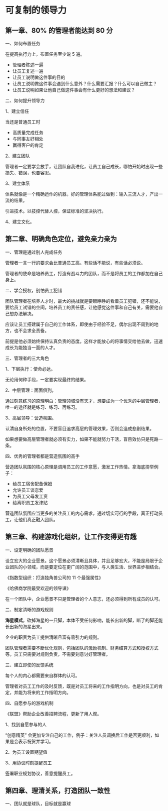 # 可复制的领导力

## 第一章、80% 的管理者能达到 80 分

一、如何布置任务

在提高执行力上，布置任务至少说 5 遍。

- 管理者陈述一遍
- 让员工复述一遍
- 让员工说明做这件事的目的
- 让员工说明做这件事会遇到什么意外？什么需要汇报？什么可以自己做主？
- 让员工说明如果让他自己做这件事会有什么更好的想法和建议？

二、如何提升领导力

1、建立信任

当还是普通员工时

- 高质量完成任务
- 与同事友好相处
- 赢得客户的肯定

2、建立团队

管理者一定要学会放手，让团队自我进化，让员工自己成长，哪怕开始时出现一些损失、错误，也要容忍。

3、建立体系

体系就像是一个精确运作的机器。好的管理体系能过做到：输入三流人才，产出一流的结果。

引进技术。以技控代替人控，保证标准的坚决执行。

4、建立文化。

## 第二章、明确角色定位，避免亲力亲为

一、管理是通过别人完成任务

管理者一言一行的要求会比普通员工高。有些话不能说，有些话必须说。

管理者的使命是培养员工，打造有战斗力的团队，而不是将员工的工作都加在自己身上。

二、学会授权，别怕员工犯错

团队管理者在培养人才时，最大的挑战就是要眼睁睁的看着员工犯错，还不能说，要给员工试错的空间，培养员工的责任感，让他感觉这件事和自己有关，需要他自己想办法解决。

应该让员工搭建属于自己的工作体系，即使由于经验不足，偶尔出现不周到的地方，也不会求全责备。

前提是他必须始终保持认真负责的态度。这样才能放心的将事情交给他去做，迅速成长为能独当一面的人才。

三、管理者的三大角色

1、下层执行：使命必达。

无论用何种手段，一定要实现最终的结果。

2、中层管理：面面俱到。

通过刻意练习的原理明白：管理领域没有天才，想要成为一个优秀的中层管理者，唯一的途径就是练习、练习、再练习。

3、高层领导：营造氛围。

认清自身所处的位置，不要盲目追求高层的管理效果，否则会造成悲剧结果。

如果想要做高层管理者就必须有实力，如果不能就努力干活，盲目效仿只是死路一条。

四、优秀的管理者都是营造氛围的高手

营造团队氛围的核心原理是调用员工的工作意愿，激发工作热情。拿海底捞举例子：

- 给员工宿舍配备保姆
- 允许员工谈恋爱
- 为员工父母发工资
- 给离职员工发津贴

营造团队氛围应当更多的关注员工的内心需求，通过切实可行的手段，真正打动员工，让他们真正融入团队。

## 第三章、构建游戏化组织，让工作变得更有趣

一、设定明确的团队愿景

设立宏大的企业愿景。这个愿景必须清晰且具体，并且足够宏大，不能是局限于企业团队的小领域，而是要定位在更广阔的范围中，与人类生活、世界进步相结合。

《指数型组织：打造独角兽公司的 11 个最强属性》

《哈佛商学院最受欢迎的领导课》

在一个团队中，企业愿景不只是管理者的个人意志，还必须得到所有成员的认可。

二、制定清晰的游戏规则

**海星模式**。砍掉海星的一只脚，本体不受任何影响，能长出新的脚，断了的脚还能长出新的海星出来。

企业的职责为员工提供清晰且富有吸引力的规则。

团队管理者需要不断优化规则，包括团队的激励机制、财务结算方式和授权方式等。员工只需要对规则负责，不需要刻意讨好管理者。

三、建立即使的反馈系统

每个人的内心都需要来自群体的认可。

管理者对员工工作的及时反馈，既是对员工将来的工作指明方向，也是对员工的肯定，并能为将来的工作指明方向。

四、自愿参与的游戏机制

《联盟》帮助企业改善招聘流程，更新了用人观。

1、找到自愿参与的人

“创意精英” 会更加专注自己的工作，例子：关注人员调换后工作是否更顺利，如果是会表示祝贺并学习。

2、为员工设置期望值

3、用协议时刻提醒员工

签署职业规划协议，善意提醒员工。

## 第四章、理清关系，打造团队一致性

一、团队就是球队，目标就是赢球
